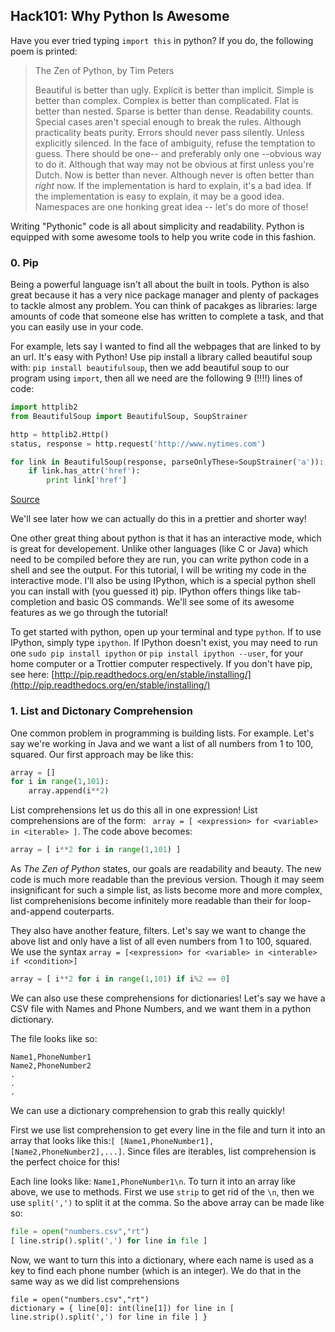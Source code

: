 Hack101: Why Python Is Awesome
-------------------------------

Have you ever tried typing `import this` in python? If you do, the following poem is printed:

> The Zen of Python, by Tim Peters
> 
> Beautiful is better than ugly.
> Explicit is better than implicit.
> Simple is better than complex.
> Complex is better than complicated.
> Flat is better than nested.
> Sparse is better than dense.
> Readability counts.
> Special cases aren't special enough to break the rules.
> Although practicality beats purity.
> Errors should never pass silently.
> Unless explicitly silenced.
> In the face of ambiguity, refuse the temptation to guess.
> There should be one-- and preferably only one --obvious way to do it.
> Although that way may not be obvious at first unless you're Dutch.
> Now is better than never.
> Although never is often better than *right* now.
> If the implementation is hard to explain, it's a bad idea.
> If the implementation is easy to explain, it may be a good idea.
> Namespaces are one honking great idea -- let's do more of those! 

Writing "Pythonic" code is all about simplicity and readability.
Python is equipped with some awesome tools to help you write code in this fashion.

### 0. Pip

Being a powerful language isn't all about the built in tools. 
Python is also great because it has a very nice package manager and plenty of packages to tackle almost any problem.
You can think of pacakges as libraries: large amounts of code that someone else has written to complete a task, and that you can easily use in your code.

For example, lets say I wanted to find all the webpages that are linked to by an url. It's easy with Python! 
Use pip install a library called beautiful soup with:  `pip install beautifulsoup`, 
then we add beautiful soup to our program using `import`, then all we need are the following 9 (!!!!) lines of code:

```python
import httplib2
from BeautifulSoup import BeautifulSoup, SoupStrainer

http = httplib2.Http()
status, response = http.request('http://www.nytimes.com')

for link in BeautifulSoup(response, parseOnlyThese=SoupStrainer('a')):
    if link.has_attr('href'):
        print link['href']
```
[Source](http://stackoverflow.com/questions/1080411/retrieve-links-from-web-page-using-python-and-beautifulsoup)


We'll see later how we can actually do this in a prettier and shorter way!


One other great thing about python is that it has an interactive mode, which is great for developement. 
Unlike other languages (like C or Java) which need to be compiled before they are run, 
you can write python code in a shell and see the output.
For this tutorial, I will be writing my code in the interactive mode.
I'll also be using IPython, which is a special python shell you can install with (you guessed it) pip.
IPython offers things like tab-completion and basic OS commands. 
We'll see some of its awesome features as we go through the tutorial!

To get started with python, open up your terminal and type `python`.
If to use IPython, simply type `ipython`. If IPython doesn't exist,
you may need to run one `sudo pip install ipython` or `pip install ipython --user`, for your home computer or a Trottier computer respectively. 
If you don't have pip, see here: [http://pip.readthedocs.org/en/stable/installing/](http://pip.readthedocs.org/en/stable/installing/)


### 1. List and Dictonary Comprehension

One common problem in programming is building lists. For example. Let's say we're working in Java and we want a list of all numbers from 1 to 100, squared.
Our first approach may be like this:

```python
array = []
for i in range(1,101):
    array.append(i**2)
```

List comprehensions let us do this all in one expression!
List comprehensions are of the form: ` array = [ <expression> for <variable> in <iterable> ]`.
The code above becomes:

```python
array = [ i**2 for i in range(1,101) ]
```

As *The Zen of Python* states, our goals are readability and beauty. 
The new code is much more readable than the previous version.
Though it may seem insignificant for such a simple list, as lists become more and more complex,
list comprehenisions become infinitely more readable than their for loop-and-append couterparts.

They also have another feature, filters. Let's say we want to change the above list and only have a list of all even numbers from 1 to 100, squared.
We use the syntax `array = [<expression> for <variable> in <interable> if <condition>]`

```python
array = [ i**2 for i in range(1,101) if i%2 == 0]
```

We can also use these comprehensions for dictionaries! Let's say we have a CSV file with Names and Phone Numbers, and we want them in a python dictionary.

The file looks like so:

```
Name1,PhoneNumber1
Name2,PhoneNumber2
.
.
.
```

We can use a dictionary comprehension to grab this really quickly!

First we use list comprehension to get every line in the file and turn it into an array that looks like this:`[ [Name1,PhoneNumber1],[Name2,PhoneNumber2],...]`. 
Since files are iterables, list comprehension is the perfect choice for this! 

Each line looks like: `Name1,PhoneNumber1\n`. 
To turn it into an array like above, we use to methods.
First we use `strip` to get rid of the `\n`, then we use `split(',')` to split it at the comma. So the above array can be made like so:

```python
file = open("numbers.csv","rt")
[ line.strip().split(',') for line in file ]
```

Now, we want to turn this into a dictionary, where each name is used as a key to find each phone number (which is an integer).
We do that in the same way as we did list comprehensions

```
file = open("numbers.csv","rt")
dictionary = { line[0]: int(line[1]) for line in [ line.strip().split(',') for line in file ] }
```

















